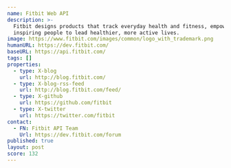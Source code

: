 ```yaml
---
name: Fitbit Web API
description: >-
  Fitbit designs products that track everyday health and fitness, empowering and
  inspiring people to lead healthier, more active lives.
image: https://www.fitbit.com/images/common/logo_with_trademark.png
humanURL: https://dev.fitbit.com/
baseURL: https://api.fitbit.com/
tags: []
properties:
  - type: X-blog
    url: http://blog.fitbit.com/
  - type: X-blog-rss-feed
    url: http://blog.fitbit.com/feed/
  - type: X-github
    url: https://github.com/fitbit
  - type: X-twitter
    url: https://twitter.com/fitbit
contact:
  - FN: Fitbit API Team
    Url: https://dev.fitbit.com/forum
published: true
layout: post
score: 132
---
```

